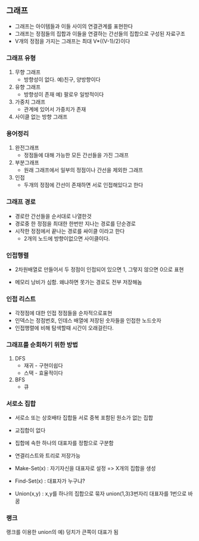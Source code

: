 ## 그래프
- 그래프는 아이템들과 이들 사이의 연결관계를 표현한다
- 그래프는 정점들의 집합과 이들을 연결하는 간선들의 집합으로 구성된 자료구조
- V개의 정점을 가지는 그래프는 최대 V*((V-1)/2)이다


### 그래프 유형

1. 무향 그래프
    - 방향성이 없다. 예)친구, 양방향이다
2. 유향 그래프
    - 방향성이 존재 예) 팔로우 일방적이다
3. 가중치 그래프
    - 관계에 있어서 가중치가 존재
4. 사이클 없는 방향 그래프
   
### 용어정리
1. 완전그래프
    - 정점들에 대해 가능한 모든 간선들을 가진 그래프
2. 부분그래프
    - 원래 그래프에서 일부의 정점이나 간선을 제외한 그래프
3. 인접
   - 두개의 정점에 간선이 존재하면 서로 인접해있다고 한다

### 그래프 경로
- 경로란 간선들을 순서대로 나열한것
- 경로중 한 정점을 최대한 한번만 지나는 경로를 단순경로
- 시작한 정점에서 끝나는 경로를 싸이클 이라고 한다
  - 2개의 노드에 방향이없으면 사이클이다.

### 인접행렬
- 2차원배열로 만들어서 두 정점이 인접되어 있으면 1, 그렇지 않으면 0으로 표현

- 메모리 낭비가 심함. 왜냐하면 못가는 경로도 전부 저장해놈

### 인접 리스트
- 각정점에 대한 인접 정점들을 순차적으로표현
- 인덱스는 정점번호, 인데스 배열에 저장된 숫자들을 인접한 노드숫자
- 인접행렬에 비해 탐색할때 시간이 오래걸린다.

### 그래프를 순회하기 위한 방법
1. DFS
   - 재귀 - 구현이쉽다
   - 스택 - 효율적이다
2. BFS
   - 큐

### 서로소 집합
- 서로소 또는 상호배타 집합들 서로 중복 포함된 원소가 없는 집합
- 교집합이 없다
- 집합에 속한 하나의 대표자를 정함으로 구분함

- 연결리스트와 트리로 저장가능

- Make-Set(x) : 자기자신을 대표자로 설정 =>  X개의 집합을 생성
- Find-Set(x) : 대표자가 누구냐?
- Union(x,y) : x,y를 하나의 집합으로 묶자 union(1,3)3번자리 대표자를 1번으로 바꿈


### 랭크
랭크를 이용한 union의 예) 덩치가 큰쪽이 대표가 됨